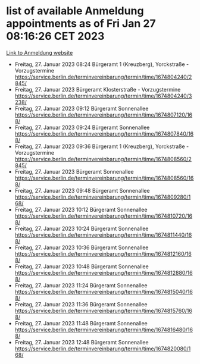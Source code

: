# list of available Anmeldung appointments as of Fri Jan 27 08:16:26 CET 2023
[Link to Anmeldung website](https://service.berlin.de/terminvereinbarung/termin/tag.php?termin=0&anliegen[]=120686&dienstleisterlist=122210,122217,327316,122219,327312,122227,327314,122231,327346,122243,327348,122252,329742,122260,329745,122262,329748,122254,329751,122271,327278,122273,327274,122277,327276,330436,122280,327294,122282,327290,122284,327292,327539,122291,327270,122285,327266,122286,327264,122296,327268,150230,329760,122301,327282,122297,327286,122294,327284,122312,329763,122314,329775,122304,327330,122311,327334,122309,327332,122281,327352,122279,329772,122276,327324,122274,327326,122267,329766,122246,327318,122251,327320,122257,327322,122208,327298,122226,327300,121362,121364&herkunft=http%3A%2F%2Fservice.berlin.de%2Fdienstleistung%2F120686%2F)
- Freitag, 27. Januar 2023 08:24 Bürgeramt 1 (Kreuzberg), Yorckstraße - Vorzugstermine https://service.berlin.de/terminvereinbarung/termin/time/1674804240/2845/
- Freitag, 27. Januar 2023  Bürgeramt Klosterstraße - Vorzugstermine https://service.berlin.de/terminvereinbarung/termin/time/1674804240/3238/
- Freitag, 27. Januar 2023 09:12 Bürgeramt Sonnenallee https://service.berlin.de/terminvereinbarung/termin/time/1674807120/168/
- Freitag, 27. Januar 2023 09:24 Bürgeramt Sonnenallee https://service.berlin.de/terminvereinbarung/termin/time/1674807840/168/
- Freitag, 27. Januar 2023 09:36 Bürgeramt 1 (Kreuzberg), Yorckstraße - Vorzugstermine https://service.berlin.de/terminvereinbarung/termin/time/1674808560/2845/
- Freitag, 27. Januar 2023  Bürgeramt Sonnenallee https://service.berlin.de/terminvereinbarung/termin/time/1674808560/168/
- Freitag, 27. Januar 2023 09:48 Bürgeramt Sonnenallee https://service.berlin.de/terminvereinbarung/termin/time/1674809280/168/
- Freitag, 27. Januar 2023 10:12 Bürgeramt Sonnenallee https://service.berlin.de/terminvereinbarung/termin/time/1674810720/168/
- Freitag, 27. Januar 2023 10:24 Bürgeramt Sonnenallee https://service.berlin.de/terminvereinbarung/termin/time/1674811440/168/
- Freitag, 27. Januar 2023 10:36 Bürgeramt Sonnenallee https://service.berlin.de/terminvereinbarung/termin/time/1674812160/168/
- Freitag, 27. Januar 2023 10:48 Bürgeramt Sonnenallee https://service.berlin.de/terminvereinbarung/termin/time/1674812880/168/
- Freitag, 27. Januar 2023 11:24 Bürgeramt Sonnenallee https://service.berlin.de/terminvereinbarung/termin/time/1674815040/168/
- Freitag, 27. Januar 2023 11:36 Bürgeramt Sonnenallee https://service.berlin.de/terminvereinbarung/termin/time/1674815760/168/
- Freitag, 27. Januar 2023 11:48 Bürgeramt Sonnenallee https://service.berlin.de/terminvereinbarung/termin/time/1674816480/168/
- Freitag, 27. Januar 2023 12:48 Bürgeramt Sonnenallee https://service.berlin.de/terminvereinbarung/termin/time/1674820080/168/
